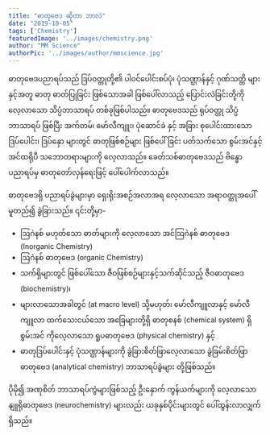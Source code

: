 ```yaml
---
title: "ဓာတုဗေဒ ဆိုတာ ဘာလဲ"
date: "2019-10-05"
tags: ['Chemistry']
featuredImage: '../images/chemistry.png'
author: "MM Science"
authorPic: '../images/author/mmscience.jpg'
---
```

ဓာတုဗေဒပညာရပ်သည် ဒြပ်ဝတ္တုတို့၏ ပါဝင်ပေါင်းစပ်ပုံ၊ ပုံသဏ္ဌာန်နှင့် ဂုဏ်သတ္တိ များနှင့်အတူ ဓာတု ဓာတ်ပြုခြင်း ဖြစ်သောအခါ ဖြစ်ပေါ်လာသည့် ပြောင်းလဲခြင်းတို့ကို လေ့လာသော သိပ္ပံဘာသာရပ် တစ်ခုဖြစ်ပါသည်။ ဓာတုဗေဒသည် ရုပ်ဝတ္တု သိပ္ပံဘာသာရပ် ဖြစ်ပြီး အက်တမ်၊ မော်လီကျူး၊ ပုံဆောင်ခဲ နှင့် အခြား စုပေါင်းထားသော ဒြပ်ပေါင်း၊ ဒြပ်နှော များတွင် ဓာတုဖြစ်စဉ်များ ဖြစ်ပေါ်ခြင်း ပတ်သက်သော စွမ်းအင်နှင့် အင်ထရိုပီ သဘောတရားများကို လေ့လာသည်။ ခေတ်သစ်ဓာတုဗေဒသည် ဗိန္ဓောပညာရပ်မှ ဓာတုတော်လှန်ရေးဖြင့် ပေါ်ပေါက်လာသည်။

ဓာတုဗေဒရှိ ပညာရပ်ခွဲများမှာ ရှေးရိုးအစဉ်အလာအရ လေ့လာသော အရာဝတ္ထုအပေါ်မူတည်၍ ခွဲခြားသည်။ ၎င်းတို့မှာ-
<ul>
    <li>ဩဂဲနစ် မဟုတ်သော ဓာတ်များကို လေ့လာသော အင်ဩဂဲနစ် ဓာတုဗေဒ (Inorganic Chemistry)</li>
    <li>ဩဂဲနစ် ဓာတုဗေဒ (organic Chemistry)</li>
    <li>သက်ရှိများတွင် ဖြစ်ပေါ်သော ဇီဝဖြစ်စဉ်များနှင့်သက်ဆိုင်သည့် ဇီဝဓာတုဗေဒ (biochemistry)၊</li>
    <li>များလာသောအခါတွင် (at macro level) သို့မဟုတ်၊ မော်လီကျူလာနှင့် မော်လီကျူလာ ထက်သေးငယ်သော အခြေများတို့ရှိ ဓာတုစနစ် (chemical system) ရှိ စွမ်းအင် ကိုလေ့လာသော ရူပဓာတုဗေဒ (physical chemistry) နှင့်</li>
    <li>ဓာတုဒြပ်ပေါင်းနှင့် ပုံသဏ္ဌာန်များကို ခွဲခြားစိတ်ဖြာလေ့လာသော ခွဲခြမ်းစိတ်ဖြာဓာတုဗေဒ (analytical chemistry) ဘာသာရပ်ခွဲများ တို့ဖြစ်သည်။</li>
</ul>
ပိုမို၍ အဏုစိတ် ဘာသာရပ်ကွဲများဖြစ်သည့် ဦးနှောက် ကွန်ယက်များကို လေ့လာသော နျူရိုဓာတုဗေဒ (neurochemistry) များလည်း ယခုနှစ်ပိုင်းများတွင် ပေါ်ထွန်းလာလျှက်ရှိသည်။